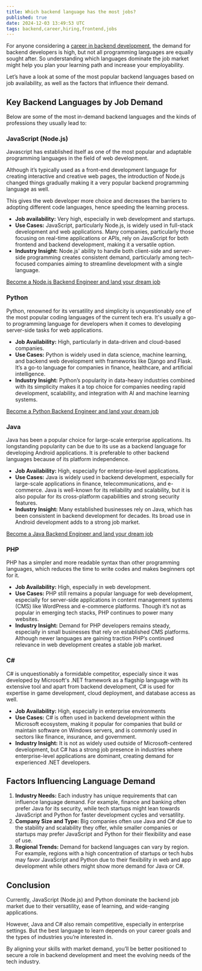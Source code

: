 ```yaml
---
title: Which backend language has the most jobs?
published: true
date: 2024-12-03 13:49:53 UTC
tags: backend,career,hiring,frontend,jobs
---
```


For anyone considering a [career in backend development](https://masteringbackend.com/hubs/backend-engineering#), the demand for backend developers is high, but not all programming languages are equally sought after. So understanding which languages dominate the job market might help you plan your learning path and increase your employability.

Let’s have a look at some of the most popular backend languages based on job availability, as well as the factors that influence their demand.

## **Key Backend Languages by Job Demand**

Below are some of the most in-demand backend languages and the kinds of professions they usually lead to:

### **JavaScript (Node.js)**

Javascript has established itself as one of the most popular and adaptable programming languages in the field of web development.

Although it’s typically used as a front-end development language for creating interactive and creative web pages, the introduction of Node.js changed things gradually making it a very popular backend programming language as well.

This gives the web developer more choice and decreases the barriers to adopting different code languages, hence speeding the learning process.

- **Job availability:** Very high, especially in web development and startups.
- **Use Cases:** JavaScript, particularly Node.js, is widely used in full-stack development and web applications. Many companies, particularly those focusing on real-time applications or APIs, rely on JavaScript for both frontend and backend development, making it a versatile option.
- **Industry Insight:** Node.js' ability to handle both client-side and server-side programming creates consistent demand, particularly among tech-focused companies aiming to streamline development with a single language.

[Become a Node.js Backend Engineer and land your dream job](https://masteringbackend.com/courses/become-a-nodejs-backend-engineer)

### **Python**

Python, renowned for its versatility and simplicity is unquestionably one of the most popular coding languages of the current tech era. It's usually a go-to programming language for developers when it comes to developing server-side tasks for web applications.

- **Job Availability:** High, particularly in data-driven and cloud-based companies.
- **Use Cases:** Python is widely used in data science, machine learning, and backend web development with frameworks like Django and Flask. It’s a go-to language for companies in finance, healthcare, and artificial intelligence.
- **Industry Insight:** Python’s popularity in data-heavy industries combined with its simplicity makes it a top choice for companies needing rapid development, scalability, and integration with AI and machine learning systems.

[Become a Python Backend Engineer and land your dream job](https://masteringbackend.com/courses/become-a-python-backend-engineer)

### **Java**

Java has been a popular choice for large-scale enterprise applications. Its longstanding popularity can be due to its use as a backend language for developing Android applications. It is preferable to other backend languages because of its platform independence.

- **Job Availability:** High, especially for enterprise-level applications.
- **Use Cases:** Java is widely used in backend development, especially for large-scale applications in finance, telecommunications, and e-commerce. Java is well-known for its reliability and scalability, but it is also popular for its cross-platform capabilities and strong security features.
- **Industry Insight:** Many established businesses rely on Java, which has been consistent in backend development for decades. Its broad use in Android development adds to a strong job market.

[Become a Java Backend Engineer and land your dream job](https://masteringbackend.com/courses/become-a-java-spring-backend-engineer)

### **PHP**

PHP has a simpler and more readable syntax than other programming languages, which reduces the time to write codes and makes beginners opt for it.

- **Job Availability:** High, especially in web development.
- **Use Cases:** PHP still remains a popular language for web development, especially for server-side applications in content management systems (CMS) like WordPress and e-commerce platforms. Though it’s not as popular in emerging tech stacks, PHP continues to power many websites.
- **Industry Insight:** Demand for PHP developers remains steady, especially in small businesses that rely on established CMS platforms. Although newer languages are gaining traction PHP’s continued relevance in web development creates a stable job market.

### **C#**

C# is unquestionably a formidable competitor, especially since it was developed by Microsoft's .NET framework as a flagship language with its extensive tool and apart from backend development, C# is used for expertise in game development, cloud deployment, and database access as well.

- **Job Availability:** High, especially in enterprise environments
- **Use Cases:** C# is often used in backend development within the Microsoft ecosystem, making it popular for companies that build or maintain software on Windows servers, and is commonly used in sectors like finance, insurance, and government.
- **Industry Insight:** It is not as widely used outside of Microsoft-centered development, but C# has a strong job presence in industries where enterprise-level applications are dominant, creating demand for experienced .NET developers.

## **Factors Influencing Language Demand**

1. **Industry Needs:** Each industry has unique requirements that can influence language demand. For example, finance and banking often prefer Java for its security, while tech startups might lean towards JavaScript and Python for faster development cycles and versatility.
2. **Company Size and Type:** Big companies often use Java and C# due to the stability and scalability they offer, while smaller companies or startups may prefer JavaScript and Python for their flexibility and ease of use.
3. **Regional Trends:** Demand for backend languages can vary by region. For example, regions with a high concentration of startups or tech hubs may favor JavaScript and Python due to their flexibility in web and app development while others might show more demand for Java or C#.

## **Conclusion**

Currently, JavaScript (Node.js) and Python dominate the backend job market due to their versatility, ease of learning, and wide-ranging applications.

However, Java and C# also remain competitive, especially in enterprise settings. But the best language to learn depends on your career goals and the types of industries you’re interested in.

By aligning your skills with market demand, you’ll be better positioned to secure a role in backend development and meet the evolving needs of the tech industry.
